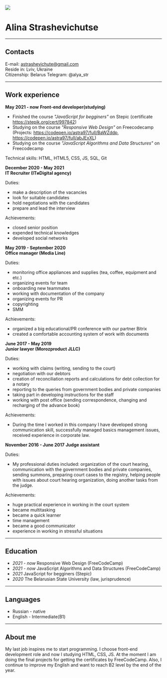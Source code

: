 ![](/home/my/alya.jpeg)

# Alina Strashevichutse

- - - - - - 

## Contacts

E-mail: astrashevichute@gmail.com  
Reside in: Lviv, Ukraine  
Citizenship: Belarus 
Telegram: @alya_str   

- - - - - -

## Work experience 

**May 2021 - now**
**Front-end developer(studying)**

* Finished the course *"JavaScript for begginers"* on Stepic (certificate https://stepik.org/cert/997842)
* Studying on the course *"Responsive Web Design"* on Freecodecamp (Projects: https://codepen.io/astra97/full/BaWZddp, https://codepen.io/astra97/full/abJExXL)  
* Studying on the course *"JavaScript Algorithms and Data Structures"* on Freecodecamp  

Technical skills: HTML, HTML5, CSS, JS, SQL, Git 

**December 2020 - May 2021**  
**IT Recruiter (ITиDigital agency)**  

Duties:  

* make a description of the vacancies  
* look for suitable candidates  
* hold negotiations with the candidates  
* prepare and lead the interview  

Achievements: 

* closed senior position 
* expended technical knowledges  
* developed social networks  

**May 2019 - September 2020**  
**Office manager (Media Line)**  

Duties:   

* monitoring office appliances and supplies (tea, coffee, equipment and etc.)  
* organizing events for team  
* onboarding new teammates  
* working with documentation of the company  
* organizing events for PR  
* copyrighting  
* SMM

Achievements: 

* organized a big educational/PR conference with our partner Bitrix  
* created a comfortable accounting system of work with documents  

**June 2017 - May 2019**  
**Junior lawyer (Morozproduct JLLC)**

Duties: 

* working with claims (writing, sending to the court)  
* negotiation with our debtors  
* creation of reconciliation reports and calculations for debt collection for a notary  
* reporting to the queries from government bodies and private companies  
* taking part in developing instructions for the staff  
* working with post office (sending correspondence, changing and recharging of the advance book)  

Achievements: 

* During the time I worked in this company I have developed strong communication skill, successfully
managed basics management issues, received experience in corporate law.  

**November 2016 - June 2017**
**Judge assistant**

Duties:  

* My professional duties included: organization of the court hearing, communication with the government
bodies and private companies, sending summons, preparing court cases to the registry, helping people with
issues about court hearing organization, doing another tasks from the judge. 

Achievements: 

* huge practical experience in working in the court system  
* became multitasking  
* became a quick learner  
* time management  
* became a good communicator   
* experience in working in stressful situations  

- - - - - - - - 

## Education  

* *2021 - now* Responsive Web Design (FreeCodeCamp)  
* *2021 - now* JavaScript Algorithms and Data Structures (FreeCodeCamp)  
* *2021* JavaScript for begginers (Stepic)  
* *2020* The Belarusian State University (law, jurisprudence)   

- - - - - - - -

## Languages

* Russian - native 
* English - Intermediate(B1) 

- - - - - - - - 

## About me

My last job inspires me to start programming. I choose front-end development role and now I studying HTML, CSS, JS. At the moment I am doing the final projects for getting the certificates by FreeCodeCamp. Also, I continue to improve my English and want to reach B2 level by the end of the year.  












